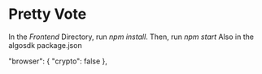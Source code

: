 # Pretty Vote

In the *Frontend* Directory, run *npm install*.
Then, run *npm start*
 Also in the algosdk package.json
 
 
  "browser": {
    "crypto": false
},
